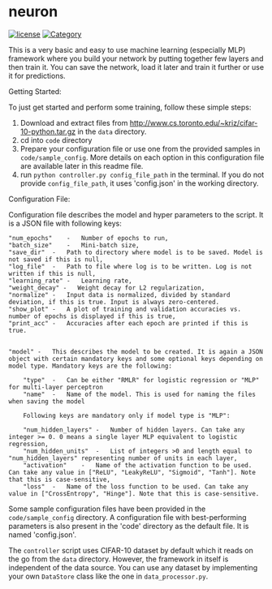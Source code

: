 # neuron
[![license](https://img.shields.io/github/license/mashape/apistatus.svg?maxAge=2592000)](https://github.com/mani-shailesh/neuron/blob/master/LICENSE.md)
[![Category](https://img.shields.io/badge/Category-Coursework-ff69b4.svg)](https://github.com/mani-shailesh/neuron)

This is a very basic and easy to use machine learning (especially MLP) framework where you build your network by putting together few layers and then train it. You can save the network, load it later and train it further or use it for predictions. 

Getting Started:

To just get started and perform some training, follow these simple steps:

1.  Download and extract files from http://www.cs.toronto.edu/~kriz/cifar-10-python.tar.gz in the `data` directory.
1.  cd into `code` directory
2.  Prepare your configuration file or use one from the provided samples in `code/sample_config`. More details on each option in this configuration file are available later in this readme file.
3.  run `python controller.py config_file_path` in the terminal. If you do not provide `config_file_path`, it uses 'config.json' in the working directory.

Configuration File:

Configuration file describes the model and hyper parameters to the script. It is a JSON file with following keys:

    "num_epochs"    -   Number of epochs to run,
    "batch_size"    -   Mini-batch size,
    "save_dir"  -   Path to directory where model is to be saved. Model is not saved if this is null,
    "log_file"  -   Path to file where log is to be written. Log is not written if this is null,
    "learning_rate" -   Learning rate,
    "weight_decay" -   Weight decay for L2 regularization,
    "normalize" -   Input data is normalized, divided by standard deviation, if this is true. Input is always zero-centered.
    "show_plot" -   A plot of training and validation accuracies vs. number of epochs is displayed if this is true,
    "print_acc" -   Accuracies after each epoch are printed if this is true.
    
    
    "model" -   This describes the model to be created. It is again a JSON object with certain mandatory keys and some optional keys depending on model type. Mandatory keys are the following:

        "type"  -   Can be either "RMLR" for logistic regression or "MLP" for multi-layer perceptron
        "name"  -   Name of the model. This is used for naming the files when saving the model
        
        Following keys are mandatory only if model type is "MLP":
        
        "num_hidden_layers" -   Number of hidden layers. Can take any integer >= 0. 0 means a single layer MLP equivalent to logistic regression,
        "num_hidden_units"  -   List of integers >0 and length equal to "num_hidden_layers" representing number of units in each layer,
        "activation"    -   Name of the activation function to be used. Can take any value in ["ReLU", "LeakyReLU", "Sigmoid", "Tanh"]. Note that this is case-sensitive,
        "loss"  -   Name of the loss function to be used. Can take any value in ["CrossEntropy", "Hinge"]. Note that this is case-sensitive.
        
Some sample configuration files have been provided in the `code/sample_config` directory. A configuration file with best-performing parameters is also present in the 'code' directory as the default file. It is named 'config.json'.


The `controller` script uses CIFAR-10 dataset by default which it reads on the go from the `data` directory. However, the framework in itself is independent of the data source. You can use any dataset by implementing your own `DataStore` class like the one in `data_processor.py`.
